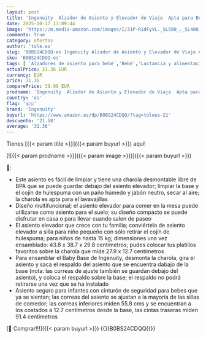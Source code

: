 ```yaml
---
layout: post
title: 'Ingenuity  Alzador de Asiento y Elevador de Viaje  Apta para Bebés y Niños para Comer  arnés de seguridad de 3 puntos  silla portátil  fácil de limpiar  a partir de 6 meses  Verde'
date: 2025-10-17 13:09:44
image: 'https://m.media-amazon.com/images/I/31P-R1dFyVL._SL500_._SL400_.jpg'
comments: true
category: ofertas
author: 'tole.es'
slug: 'B0BS24CDQQ-es Ingenuity Alzador de Asiento y Elevador de Viaje Apta para...'
sku: 'B0BS24CDQQ-es'
tags: [ 'Alzadores de asiento para bebé','Bebé','Lactancia y alimentación','Tronas y asientos','bebés','ingenuity','🇪🇸', ]
actualPrice: 31.36 EUR
currency: EUR
price: 31.36
comparePrice: 39.99 EUR
prodname: 'Ingenuity  Alzador de Asiento y Elevador de Viaje  Apta para Bebés y Niños para Comer  arnés de seguridad de 3 puntos  silla portátil  fácil de limpiar  a partir de 6 meses  Verde'
country: 'es'
flag: '🇪🇸'
brand: 'Ingenuity'
buyurl: 'https://www.amazon.es/dp/B0BS24CDQQ/?tag=tolees-21'
descuento: '21.58'
average: '31.36'
---
```


Tienes [{{< param title >}}]({{< param buyurl >}}) aqui!

[![{{< param prodname >}}]({{< param image >}})]({{< param buyurl >}})

🔎:

- Este asiento es fácil de limpiar y tiene una charola desmontable libre de BPA que se puede guardar debajo del asiento elevador; limpiar la base y el cojín de hulespuma con un paño húmedo y jabón neutro, secar al aire; la charola es apta para el lavavajillas
- Diseño multifuncional; el asiento elevador para comer en la mesa puede utilizarse como asiento para el suelo; su diseño compacto se puede disfrutar en casa o para llevar cuando salen de paseo
- El asiento elevador que crece con tu familia; conviértelo de asiento elevador a silla para niño pequeño con sólo retirar el cojín de hulespuma; para niños de hasta 15 kg; dimensiones una vez ensamblado: 43.8 x 38.7 x 29.8 centímetros; pudes colocar tus platillos favoritos sobre la charola que mide 27.9 x 12.7 centímetros
- Para ensamblar el Baby Base de Ingenuity, desmonta la charola, gira el asiento y saca el respaldo del asiento que se encuentra dabajo de la base (nota: las correas de ajuste también se guardan debajo del asiento), y coloca el respaldo sobre la base; el respaldo no podrá retirarse una vez que se ha instalado
- Asiento seguro para infantes con cinturón de seguridad para bebes que ya se sientan; las correas del asiento se ajustan a la mayoría de las sillas de comedor; las correas inferiores miden 55.8 cms y se encuentran a los costados a 12.7 centímetros desde la base, las cintas traseras miden 91.4 centímetros

[🛒 Comprar!!!]({{< param buyurl >}})
{{<world>}}B0BS24CDQQ{{</world>}}

